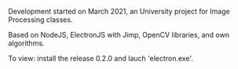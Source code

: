 Development started on March 2021, an University project for Image Processing classes.

Based on NodeJS, ElectronJS with Jimp, OpenCV libraries, and own algorithms.

To view: install the release 0.2.0 and lauch 'electron.exe'.
